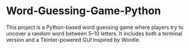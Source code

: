 # Word-Guessing-Game-Python
This project is a Python-based word guessing game where players try to uncover a random word between 5–10 letters. It includes both a terminal version and a Tkinter-powered GUI inspired by Wordle.
